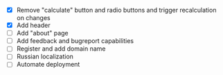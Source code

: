 - [X] Remove "calculate" button and radio buttons and trigger recalculation on changes
- [X] Add header
- [ ] Add "about" page
- [ ] Add feedback and bugreport capabilities
- [ ] Register and add domain name  
- [ ] Russian localization
- [ ] Automate deployment 